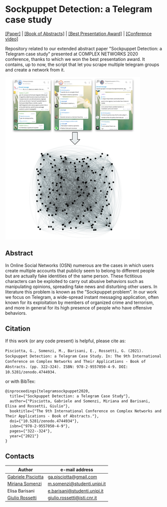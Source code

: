 # Sockpuppet Detection: a Telegram case study
[[Paper]](https://github.com/GabrielePisciotta/sockpuppet-detection-a-telegram-case-study/extended_abstract.pdf) | 
[[Book of Abstracts]](https://zenodo.org/record/4744934) |
[[Best Presentation Award]](https://2020.complexnetworks.org/awards/) |
[[Conference video]](https://www.youtube.com/watch?v=2fNYiQUoXIc) 


Repository related to our extended abstract paper "Sockpuppet Detection: a Telegram case study" 
presented at COMPLEX NETWORKS 2020 conference, thanks to which we won the best presentation award.
It contains, up to now, the script that let you scrape multiple telegram groups and create a network from it. 

![image](diagram.png)

## Abstract ##
In Online Social Networks (OSN) numerous are the cases in which users create multiple accounts that publicly seem to belong to different people but are actually fake identities of the same person. These fictitious characters can be exploited to carry out abusive behaviors such as manipulating opinions, spreading fake news and disturbing other users. In literature this problem is known as the ”Sockpuppet problem”. In our work we focus on Telegram, a wide-spread instant messaging application, often known for its exploitation by members of organized crime and terrorism, and more in general for its high presence of people who have offensive behaviors.


## Citation ##
If this work (or any code present) is helpful, please cite as:

```Pisciotta, G., Somenzi, M., Barisani, E., Rossetti, G. (2021). Sockpuppet Detection: a Telegram Case Study. In: The 9th International Conference on Complex Networks and Their Applications - Book of Abstracts. (pp. 322–324). ISBN: 978-2-9557050-4-9. DOI: 10.5281/zenodo.4744934.```

or with BibTex:
```
@inproceedings{telegramsockpuppet2020,
  title={"Sockpuppet Detection: a Telegram Case Study"},
  author={"Pisciotta, Gabriele and Somenzi, Miriana and Barisani, Elisa and Rossetti, Giulio"},
  booktitle={"The 9th International Conference on Complex Networks and Their Applications - Book of Abstracts."},
  doi={"10.5281/zenodo.4744934"},
  isbn={"978-2-9557050-4-9"},
  pages={"322--324"},
  year={"2021"}
}
```



## Contacts
|Author |e-mail address |
|---|---|
| [Gabriele Pisciotta](https://github.com/GabrielePisciotta)  | ga.pisciotta@gmail.com |
| [Miriana Somenzi](https://github.com/mirianasomenzi) | m.somenzi@studenti.unipi.it |
| Elisa Barisani | e.barisani@studenti.unipi.it |
| [Giulio Rossetti](https://github.com/GiulioRossetti) | giulio.rossetti@isti.cnr.it |
